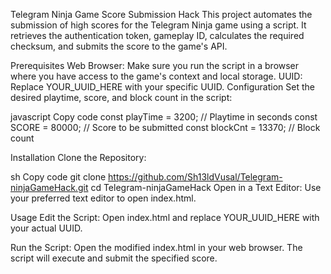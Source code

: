 Telegram Ninja Game Score Submission Hack
This project automates the submission of high scores for the Telegram Ninja game using a script. It retrieves the authentication token, gameplay ID, calculates the required checksum, and submits the score to the game's API.

Prerequisites
Web Browser: Make sure you run the script in a browser where you have access to the game's context and local storage.
UUID: Replace YOUR_UUID_HERE with your specific UUID.
Configuration
Set the desired playtime, score, and block count in the script:

javascript
Copy code
const playTime = 3200; // Playtime in seconds
const SCORE = 80000; // Score to be submitted
const blockCnt = 13370; // Block count



Installation
Clone the Repository:

sh
Copy code
git clone https://github.com/Sh13ldVusal/Telegram-ninjaGameHack.git
cd Telegram-ninjaGameHack
Open in a Text Editor: Use your preferred text editor to open index.html.

Usage
Edit the Script: Open index.html and replace YOUR_UUID_HERE with your actual UUID.

Run the Script: Open the modified index.html in your web browser. The script will execute and submit the specified score.
